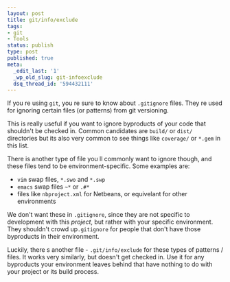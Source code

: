 ```yaml
---
layout: post
title: git/info/exclude
tags:
- git
- Tools
status: publish
type: post
published: true
meta:
  _edit_last: '1'
  _wp_old_slug: git-infoexclude
  dsq_thread_id: '594432111'
---
```

If you re using <code>git</code>, you re sure to know about <code>.gitignore</code> files. They re used for ignoring certain files (or patterns) from git versioning.

This is really useful if you want to ignore byproducts of your code that shouldn't be checked in. Common candidates are <code>build/</code> or <code>dist/</code> directories   but its also very common to see things like <code>coverage/</code> or <code>*.gem</code> in this list.

There is another type of file you ll commonly want to ignore though, and these files tend to be environment-specific. Some examples are:
<ul>
	<li><code>vim</code> swap files, <code>*.swo</code> and <code>*.swp</code></li>
	<li><code>emacs</code> swap files <code>~*</code> or <code>.#*</code></li>
	<li>files like <code>nbproject.xml</code> for Netbeans, or equivelant for other environments</li>
</ul>
We don't want these in <code>.gitignore</code>, since they are not specific to development with this <em>project</em>, but rather with your specific environment. They shouldn't crowd up<code>.gitignore</code> for people that don't have those byproducts in their environment.

Luckily, there s another file - <code>.git/info/exclude</code> for these types of patterns / files. It works very similarly, but doesn't get checked in. Use it for any byproducts your environment leaves behind that have nothing to do with your project or its build process.
